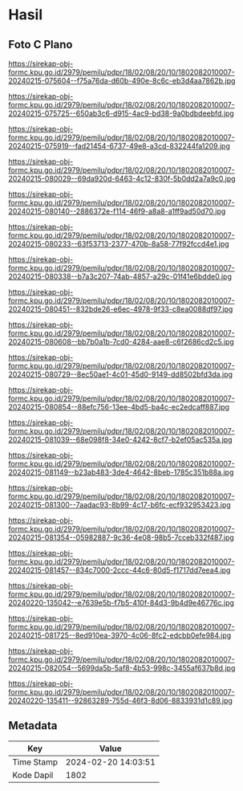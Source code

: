 # Hasil

## Foto C Plano

https://sirekap-obj-formc.kpu.go.id/2979/pemilu/pdpr/18/02/08/20/10/1802082010007-20240215-075604--f75a76da-d60b-490e-8c6c-eb3d4aa7862b.jpg

https://sirekap-obj-formc.kpu.go.id/2979/pemilu/pdpr/18/02/08/20/10/1802082010007-20240215-075725--650ab3c6-d915-4ac9-bd38-9a0bdbdeebfd.jpg

https://sirekap-obj-formc.kpu.go.id/2979/pemilu/pdpr/18/02/08/20/10/1802082010007-20240215-075919--fad21454-6737-49e8-a3cd-832244fa1209.jpg

https://sirekap-obj-formc.kpu.go.id/2979/pemilu/pdpr/18/02/08/20/10/1802082010007-20240215-080029--69da920d-6463-4c12-830f-5b0dd2a7a9c0.jpg

https://sirekap-obj-formc.kpu.go.id/2979/pemilu/pdpr/18/02/08/20/10/1802082010007-20240215-080140--2886372e-f114-46f9-a8a8-a1ff9ad50d70.jpg

https://sirekap-obj-formc.kpu.go.id/2979/pemilu/pdpr/18/02/08/20/10/1802082010007-20240215-080233--63f53713-2377-470b-8a58-77f92fccd4e1.jpg

https://sirekap-obj-formc.kpu.go.id/2979/pemilu/pdpr/18/02/08/20/10/1802082010007-20240215-080338--b7a3c207-74ab-4857-a29c-01f41e6bdde0.jpg

https://sirekap-obj-formc.kpu.go.id/2979/pemilu/pdpr/18/02/08/20/10/1802082010007-20240215-080451--832bde26-e6ec-4978-9f33-c8ea0088df97.jpg

https://sirekap-obj-formc.kpu.go.id/2979/pemilu/pdpr/18/02/08/20/10/1802082010007-20240215-080608--bb7b0a1b-7cd0-4284-aae8-c6f2686cd2c5.jpg

https://sirekap-obj-formc.kpu.go.id/2979/pemilu/pdpr/18/02/08/20/10/1802082010007-20240215-080729--8ec50ae1-4c01-45d0-9149-dd8502bfd3da.jpg

https://sirekap-obj-formc.kpu.go.id/2979/pemilu/pdpr/18/02/08/20/10/1802082010007-20240215-080854--88efc756-13ee-4bd5-ba4c-ec2edcaff887.jpg

https://sirekap-obj-formc.kpu.go.id/2979/pemilu/pdpr/18/02/08/20/10/1802082010007-20240215-081039--68e098f8-34e0-4242-8cf7-b2ef05ac535a.jpg

https://sirekap-obj-formc.kpu.go.id/2979/pemilu/pdpr/18/02/08/20/10/1802082010007-20240215-081149--b23ab483-3de4-4642-8beb-1785c351b88a.jpg

https://sirekap-obj-formc.kpu.go.id/2979/pemilu/pdpr/18/02/08/20/10/1802082010007-20240215-081300--7aadac93-8b99-4c17-b6fc-ecf932953423.jpg

https://sirekap-obj-formc.kpu.go.id/2979/pemilu/pdpr/18/02/08/20/10/1802082010007-20240215-081354--05982887-9c36-4e08-98b5-7cceb332f487.jpg

https://sirekap-obj-formc.kpu.go.id/2979/pemilu/pdpr/18/02/08/20/10/1802082010007-20240215-081457--834c7000-2ccc-44c6-80d5-f1717dd7eea4.jpg

https://sirekap-obj-formc.kpu.go.id/2979/pemilu/pdpr/18/02/08/20/10/1802082010007-20240220-135042--e7639e5b-f7b5-410f-84d3-9b4d9e46776c.jpg

https://sirekap-obj-formc.kpu.go.id/2979/pemilu/pdpr/18/02/08/20/10/1802082010007-20240215-081725--8ed910ea-3970-4c06-8fc2-edcbb0efe984.jpg

https://sirekap-obj-formc.kpu.go.id/2979/pemilu/pdpr/18/02/08/20/10/1802082010007-20240215-082054--5699da5b-5af8-4b53-998c-3455af637b8d.jpg

https://sirekap-obj-formc.kpu.go.id/2979/pemilu/pdpr/18/02/08/20/10/1802082010007-20240220-135411--92863289-755d-46f3-8d06-8833931d1c89.jpg


## Metadata

| Key        | Value               |
| ---------- | ------------------- |
| Time Stamp | 2024-02-20 14:03:51 |
| Kode Dapil | 1802                |



